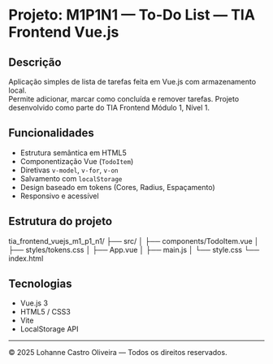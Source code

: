# Projeto: M1P1N1 — To-Do List — TIA Frontend Vue.js

## Descrição

Aplicação simples de lista de tarefas feita em Vue.js com armazenamento local.  
Permite adicionar, marcar como concluída e remover tarefas. Projeto desenvolvido como parte do TIA Frontend Módulo 1, Nível 1.

## Funcionalidades

- Estrutura semântica em HTML5
- Componentização Vue (`TodoItem`)
- Diretivas `v-model`, `v-for`, `v-on`
- Salvamento com `localStorage`
- Design baseado em tokens (Cores, Radius, Espaçamento)
- Responsivo e acessível

## Estrutura do projeto

tia_frontend_vuejs_m1_p1_n1/
├── src/
│ ├── components/TodoItem.vue
│ ├── styles/tokens.css
│ ├── App.vue
│ ├── main.js
│ └── style.css
└── index.html

## Tecnologias

- Vue.js 3
- HTML5 / CSS3
- Vite
- LocalStorage API

---

© 2025 Lohanne Castro Oliveira — Todos os direitos reservados.
